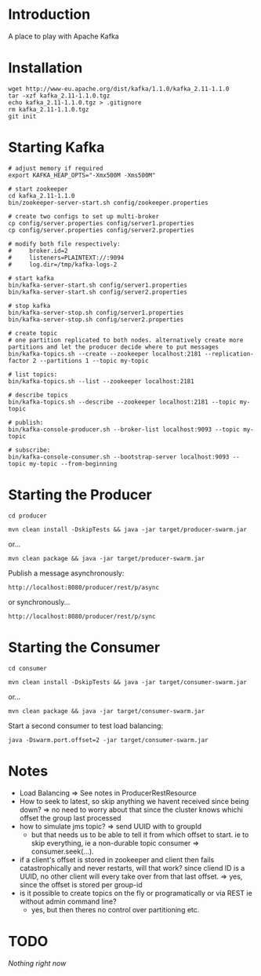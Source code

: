 # Introduction

A place to play with Apache Kafka


# Installation

    wget http://www-eu.apache.org/dist/kafka/1.1.0/kafka_2.11-1.1.0
    tar -xzf kafka_2.11-1.1.0.tgz
    echo kafka_2.11-1.1.0.tgz > .gitignore
    rm kafka_2.11-1.1.0.tgz
    git init

# Starting Kafka

    # adjust memory if required
    export KAFKA_HEAP_OPTS="-Xmx500M -Xms500M"

    # start zookeeper
    cd kafka_2.11-1.1.0
    bin/zookeeper-server-start.sh config/zookeeper.properties

    # create two configs to set up multi-broker 
    cp config/server.properties config/server1.properties 
    cp config/server.properties config/server2.properties 

    # modify both file respectively:
    #     broker.id=2
    #     listeners=PLAINTEXT://:9094
    #     log.dir=/tmp/kafka-logs-2

    # start kafka
    bin/kafka-server-start.sh config/server1.properties
    bin/kafka-server-start.sh config/server2.properties

    # stop kafka
    bin/kafka-server-stop.sh config/server1.properties
    bin/kafka-server-stop.sh config/server2.properties

    # create topic
    # one partition replicated to both nodes. alternatively create more partitions and let the producer decide where to put messages
    bin/kafka-topics.sh --create --zookeeper localhost:2181 --replication-factor 2 --partitions 1 --topic my-topic

    # list topics:
    bin/kafka-topics.sh --list --zookeeper localhost:2181

    # describe topics
    bin/kafka-topics.sh --describe --zookeeper localhost:2181 --topic my-topic

    # publish:
    bin/kafka-console-producer.sh --broker-list localhost:9093 --topic my-topic

    # subscribe:
    bin/kafka-console-consumer.sh --bootstrap-server localhost:9093 --topic my-topic --from-beginning


# Starting the Producer

    cd producer

    mvn clean install -DskipTests && java -jar target/producer-swarm.jar

or...

    mvn clean package && java -jar target/producer-swarm.jar

Publish a message asynchronously:

    http://localhost:8080/producer/rest/p/async

or synchronously...

    http://localhost:8080/producer/rest/p/sync

# Starting the Consumer

    cd consumer

    mvn clean install -DskipTests && java -jar target/consumer-swarm.jar

or...

    mvn clean package && java -jar target/consumer-swarm.jar

Start a second consumer to test load balancing:

    java -Dswarm.port.offset=2 -jar target/consumer-swarm.jar


# Notes

- Load Balancing => See notes in ProducerRestResource
- How to seek to latest, so skip anything we havent received since being down? => no need to worry about that since the cluster knows whichi offset the group last processed
- how to simulate jms topic? => send UUID with to groupId
    - but that needs us to be able to tell it from which offset to start. ie to skip everything, ie a non-durable topic consumer => consumer.seek(...).
- if a client's offset is stored in zookeeper and client then fails catastrophically and never restarts, will that work? since cliend ID is a UUID, no other client will every take over from that last offset. => yes, since the offset is stored per group-id
- is it possible to create topics on the fly or programatically or via REST ie without admin command line?
    - yes, but then theres no control over partitioning etc.


# TODO

_Nothing right now_

